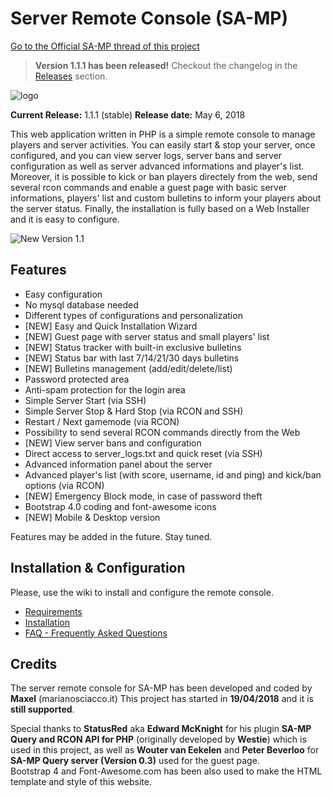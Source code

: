 # Server Remote Console (SA-MP)

[Go to the Official SA-MP thread of this project](http://forum.sa-mp.com/showthread.php?t=652832)


> **Version 1.1.1 has been released!** Checkout the changelog in the [Releases](releases) section.


![logo](https://i.imgur.com/gfzshsv.png) 


**Current Release:** 1.1.1 (stable)
**Release date:** May 6, 2018


This web application written in PHP is a simple remote console to manage players and server activities. You can easily start & stop your server, once configured, and you can view server logs, server bans and server configuration as well as server advanced informations and player's list. Moreover, it is possible to kick or ban players directely from the web, send several rcon commands and enable a guest page with basic server informations, players' list and custom bulletins to inform your players about the server status.
Finally, the installation is fully based on a Web Installer and it is easy to configure.


![New Version 1.1](https://i.imgur.com/IrFZCuH.png)


## Features


- Easy configuration
- No mysql database needed
- Different types of configurations and personalization
- [NEW] Easy and Quick Installation Wizard
- [NEW] Guest page with server status and small players' list
- [NEW] Status tracker with built-in exclusive bulletins
- [NEW] Status bar with last 7/14/21/30 days bulletins
- [NEW] Bulletins management (add/edit/delete/list)
- Password protected area
- Anti-spam protection for the login area
- Simple Server Start (via SSH)
- Simple Server Stop & Hard Stop (via RCON and SSH)
- Restart / Next gamemode (via RCON)
- Possibility to send several RCON commands directly from the Web
- [NEW] View server bans and configuration
- Direct access to server_logs.txt and quick reset (via SSH)
- Advanced information panel about the server
- Advanced player's list (with score, username, id and ping) and kick/ban options (via RCON)
- [NEW] Emergency Block mode, in case of password theft 
- Bootstrap 4.0 coding and font-awesome icons
- [NEW] Mobile & Desktop version


Features may be added in the future. Stay tuned.



## Installation & Configuration

Please, use the wiki to install and configure the remote console. 
* [Requirements](https://github.com/Maxelweb/ServerRemoteConsoleSAMP/wiki/Requirements)
* [Installation](https://github.com/Maxelweb/ServerRemoteConsoleSAMP/wiki/Installation)
* [FAQ - Frequently Asked Questions](https://github.com/Maxelweb/ServerRemoteConsoleSAMP/wiki/FAQ)


## Credits

The server remote console for SA-MP has been developed and coded by **Maxel** (marianosciacco.it)
This project has started in __19/04/2018__ and it is __still supported__. 

Special thanks to __StatusRed__ aka __Edward McKnight__ for his plugin **SA-MP Query and RCON API for PHP** (originally developed by __Westie__) which is used in this project, as well as __Wouter van Eekelen__ and __Peter Beverloo__ for **SA-MP Query server (Version 0.3)** used for the guest page.  
Bootstrap 4 and Font-Awesome.com has been also used to make the HTML template and style of this website.

